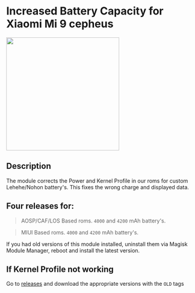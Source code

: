 # Increased Battery Capacity for Xiaomi Mi 9 cepheus  

<img width="300" height="300" src="https://github.com/PycmShoma/IncreasedBatteryCapacity/blob/main/assets/DeviceInfo.png">

## Description
The module corrects the Power and Kernel Profile in our roms for custom Lehehe/Nohon battery's.
This fixes the wrong charge and displayed data.

## Four releases for:
> AOSP/CAF/LOS Based roms. `4000` and `4200` mAh battery's.

> MIUI Based roms. `4000` and `4200` mAh battery's.

If you had old versions of this module installed, uninstall them via Magisk Module Manager, reboot and install the latest version.

## If Kernel Profile not working
Go to [releases](https://github.com/PycmShoma/IncreasedBatteryCapacity/releases) and download the appropriate versions with the `OLD` tags

